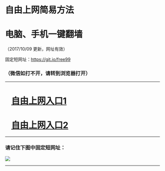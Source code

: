 ﻿# 自由上网简易方法

# 电脑、手机一键翻墙

（2017/10/09 更新，网址有效）

固定短网址：https://git.io/free99

### （微信如打不开，请转到浏览器打开）


***





# &nbsp;&nbsp; <a href="http://ft722823162.fwq-tz-1001.info/fwqtz01.html?t=10090019619 " target="_blank">自由上网入口1</a>
# &nbsp;&nbsp; <a href="http://ft536414217.fwq-tz-1002.info/fwqtz02.html?t=10090019729 " target="_blank">自由上网入口2</a>
***

### 请记住下图中固定短网址：

<img src="https://s3-us-west-2.amazonaws.com/fwq-1001/yjfq-20170905okok.png" /> 


***

